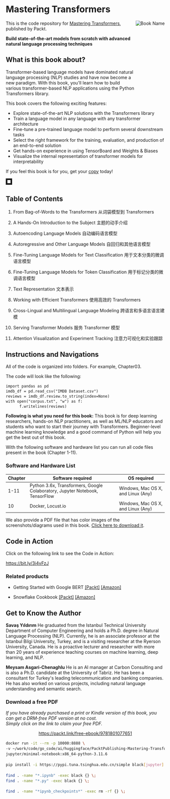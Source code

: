 


# Mastering Transformers

<a href="https://www.packtpub.com/product/mastering-transformers/9781801077651"><img src="mt.jpg" alt="Book Name" height="256px" align="right"></a>

This is the code repository for [Mastering Transformers](https://www.amazon.com/Mastering-Transformers-state-art-processing/dp/1801077657), published by Packt.

**Build state-of-the-art models from scratch with advanced natural language processing techniques**

## What is this book about?
Transformer-based language models have dominated natural language processing (NLP) studies and have now become a new paradigm. With this book, you'll learn how to build various transformer-based NLP applications using the Python Transformers library.

This book covers the following exciting features: 
* Explore state-of-the-art NLP solutions with the Transformers library
* Train a language model in any language with any transformer architecture
* Fine-tune a pre-trained language model to perform several downstream tasks
* Select the right framework for the training, evaluation, and production of an end-to-end solution
* Get hands-on experience in using TensorBoard and Weights & Biases
* Visualize the internal representation of transformer models for interpretability

If you feel this book is for you, get your [copy](https://www.amazon.com/Mastering-Transformers-advanced-processing-techniques/dp/1801077657) today!

<a href="https://www.packtpub.com/?utm_source=github&utm_medium=banner&utm_campaign=GitHubBanner"><img src="https://raw.githubusercontent.com/PacktPublishing/GitHub/master/GitHub.png" alt="https://www.packtpub.com/" border="5" /></a>

## Table of Contents

1. From Bag-of-Words to the Transformers
   从词袋模型到 Transformers

2. A Hands-On Introduction to the Subject
   主题的动手介绍

3. Autoencoding Language Models
   自动编码语言模型

4. Autoregressive and Other Language Models
   自回归和其他语言模型

5. Fine-Tuning Language Models for Text Classification
   用于文本分类的微调语言模型

6. Fine-Tuning Language Models for Token Classification
   用于标记分类的微调语言模型

7. Text Representation
   文本表示

8. Working with Efficient Transformers
   使用高效的 Transformers

9.  Cross-Lingual and Multilingual Language Modeling
    跨语言和多语言语言建模

10. Serving Transformer Models
    服务 Transformer 模型

11. Attention Visualization and Experiment Tracking
    注意力可视化和实验跟踪

## Instructions and Navigations
All of the code is organized into folders. For example, Chapter03.

The code will look like the following:

```
import pandas as pd
imdb_df = pd.read_csv("IMDB Dataset.csv")
reviews = imdb_df.review.to_string(index=None)
with open("corpus.txt", "w") as f:
      f.writelines(reviews)

```

**Following is what you need for this book:**
This book is for deep learning researchers, hands-on NLP practitioners, as well as ML/NLP educators and students who want to start their journey with Transformers. Beginner-level machine learning knowledge and a good command of Python will help you get the best out of this book.

With the following software and hardware list you can run all code files present in the book (Chapter 1-11).

### Software and Hardware List

| Chapter | Software required                                                            | OS required                        |
| ------- | ---------------------------------------------------------------------------- | ---------------------------------- |
| 1-11    | Python 3.6x, Transformers, Google Colaboratory, Jupyter Notebook, TensorFlow | Windows, Mac OS X, and Linux (Any) |
| 10      | Docker, Locust.io                                                            | Windows, Mac OS X, and Linux (Any) |

We also provide a PDF file that has color images of the screenshots/diagrams used in this book. [Click here to download it]( https://static.packt-cdn.com/downloads/9781801077651_ColorImages.pdf).

## Code in Action

Click on the following link to see the Code in Action:

https://bit.ly/3i4vFzJ

### Related products <Other books you may enjoy>
* Getting Started with Google BERT [[Packt]](https://www.packtpub.com/product/getting-started-with-google-bert/9781838821593) [[Amazon]](https://www.amazon.in/Getting-Started-Google-BERT-state-ebook/dp/B08LLDF377)

* Snowflake Cookbook [[Packt]](https://www.packtpub.com/product/snowflake-cookbook/9781800560611) [[Amazon]](https://www.amazon.in/Snowflake-Cookbook-Techniques-warehousing-solutions-ebook/dp/B08PDJ7CTX)

## Get to Know the Author
**Savaş Yıldırım**
He graduated from the Istanbul Technical University Department of Computer Engineering and holds a Ph.D. degree in Natural Language Processing (NLP). Currently, he is an associate professor at the Istanbul Bilgi University, Turkey, and is a visiting researcher at the Ryerson University, Canada. He is a proactive lecturer and researcher with more than 20 years of experience teaching courses on machine learning, deep learning, and NLP.

**Meysam Asgari-Chenaghlu**
He is an AI manager at Carbon Consulting and is also a Ph.D. candidate at the University of Tabriz. He has been a consultant for Turkey's leading telecommunication and banking companies. He has also worked on various projects, including natural language understanding and semantic search.

### Download a free PDF

 <i>If you have already purchased a print or Kindle version of this book, you can get a DRM-free PDF version at no cost.<br>Simply click on the link to claim your free PDF.</i>
<p align="center"> <a href="https://packt.link/free-ebook/9781801077651">https://packt.link/free-ebook/9781801077651 </a> </p>


```bash
docker run -it --rm -p 10000:8888 \
-v ~/work/code/go_code/ai/huggingface/PacktPublishing-Mastering-Transformers:/home/jovyan/work \
jupyter/minimal-notebook:x86_64-python-3.11.6

pip install -i https://pypi.tuna.tsinghua.edu.cn/simple black[jupyter] scikit-learn==1.6.1

find . -name "*.ipynb" -exec black {} \;
find . -name "*.py" -exec black {} \;

find . -name "*ipynb_checkpoints*" -exec rm -rf {} \;

```

